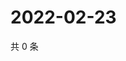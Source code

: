 # 2022-02-23

共 0 条

<!-- BEGIN WEIBO -->
<!-- 最后更新时间 Wed Feb 23 2022 18:16:40 GMT+0800 (China Standard Time) -->

<!-- END WEIBO -->

